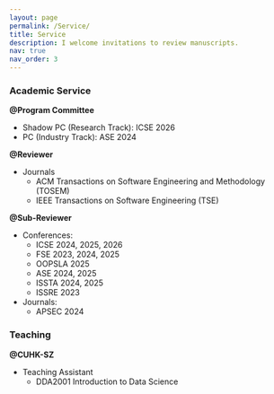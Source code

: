 ```yaml
---
layout: page
permalink: /Service/
title: Service
description: I welcome invitations to review manuscripts.
nav: true
nav_order: 3
---
```


### Academic Service
**@Program Committee**
- Shadow PC (Research Track): ICSE 2026
- PC (Industry Track): ASE 2024

**@Reviewer**
- Journals
  - ACM Transactions on Software Engineering and Methodology (TOSEM)
  - IEEE Transactions on Software Engineering (TSE)

**@Sub-Reviewer**
- Conferences:
  - ICSE 2024, 2025, 2026
  - FSE 2023, 2024, 2025
  - OOPSLA 2025
  - ASE 2024, 2025
  - ISSTA 2024, 2025
  - ISSRE 2023
- Journals:
  - APSEC 2024



### Teaching
**@CUHK-SZ**
- Teaching Assistant
  - DDA2001 Introduction to Data Science
